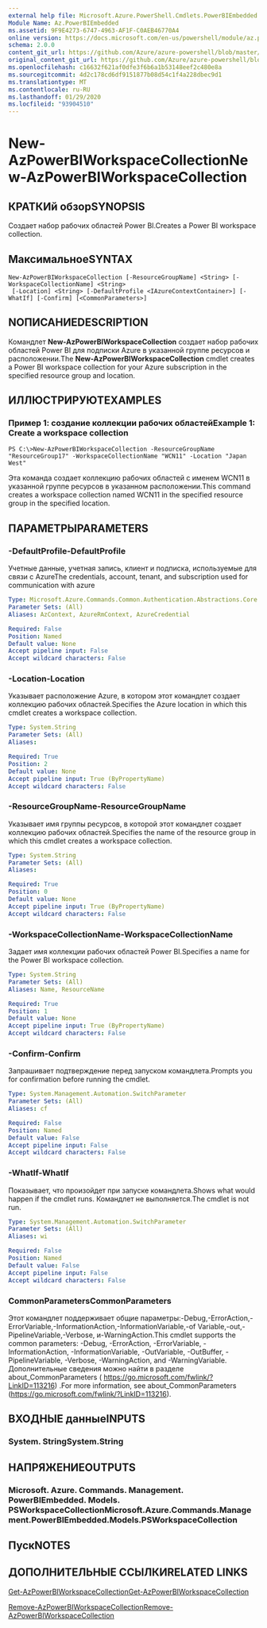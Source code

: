 ```yaml
---
external help file: Microsoft.Azure.PowerShell.Cmdlets.PowerBIEmbedded.dll-Help.xml
Module Name: Az.PowerBIEmbedded
ms.assetid: 9F9E4273-6747-4963-AF1F-C0AEB46770A4
online version: https://docs.microsoft.com/en-us/powershell/module/az.powerbiembedded/new-azpowerbiworkspacecollection
schema: 2.0.0
content_git_url: https://github.com/Azure/azure-powershell/blob/master/src/PowerBIEmbedded/PowerBIEmbedded/help/New-AzPowerBIWorkspaceCollection.md
original_content_git_url: https://github.com/Azure/azure-powershell/blob/master/src/PowerBIEmbedded/PowerBIEmbedded/help/New-AzPowerBIWorkspaceCollection.md
ms.openlocfilehash: c16632f621af0dfe3f6b6a1b53148eef2c480e8a
ms.sourcegitcommit: 4d2c178cd6df9151877b08d54c1f4a228dbec9d1
ms.translationtype: MT
ms.contentlocale: ru-RU
ms.lasthandoff: 01/29/2020
ms.locfileid: "93904510"
---
```

# <span data-ttu-id="9fc22-101">New-AzPowerBIWorkspaceCollection</span><span class="sxs-lookup"><span data-stu-id="9fc22-101">New-AzPowerBIWorkspaceCollection</span></span>

## <span data-ttu-id="9fc22-102">КРАТКИй обзор</span><span class="sxs-lookup"><span data-stu-id="9fc22-102">SYNOPSIS</span></span>
<span data-ttu-id="9fc22-103">Создает набор рабочих областей Power BI.</span><span class="sxs-lookup"><span data-stu-id="9fc22-103">Creates a Power BI workspace collection.</span></span>

## <span data-ttu-id="9fc22-104">Максимальное</span><span class="sxs-lookup"><span data-stu-id="9fc22-104">SYNTAX</span></span>

```
New-AzPowerBIWorkspaceCollection [-ResourceGroupName] <String> [-WorkspaceCollectionName] <String>
 [-Location] <String> [-DefaultProfile <IAzureContextContainer>] [-WhatIf] [-Confirm] [<CommonParameters>]
```

## <span data-ttu-id="9fc22-105">NОПИСАНИЕ</span><span class="sxs-lookup"><span data-stu-id="9fc22-105">DESCRIPTION</span></span>
<span data-ttu-id="9fc22-106">Командлет **New-AzPowerBIWorkspaceCollection** создает набор рабочих областей Power BI для подписки Azure в указанной группе ресурсов и расположении.</span><span class="sxs-lookup"><span data-stu-id="9fc22-106">The **New-AzPowerBIWorkspaceCollection** cmdlet creates a Power BI workspace collection for your Azure subscription in the specified resource group and location.</span></span>

## <span data-ttu-id="9fc22-107">ИЛЛЮСТРИРУЮТ</span><span class="sxs-lookup"><span data-stu-id="9fc22-107">EXAMPLES</span></span>

### <span data-ttu-id="9fc22-108">Пример 1: создание коллекции рабочих областей</span><span class="sxs-lookup"><span data-stu-id="9fc22-108">Example 1: Create a workspace collection</span></span>
```
PS C:\>New-AzPowerBIWorkspaceCollection -ResourceGroupName "ResourceGroup17" -WorkspaceCollectionName "WCN11" -Location "Japan West"
```

<span data-ttu-id="9fc22-109">Эта команда создает коллекцию рабочих областей с именем WCN11 в указанной группе ресурсов в указанном расположении.</span><span class="sxs-lookup"><span data-stu-id="9fc22-109">This command creates a workspace collection named WCN11 in the specified resource group in the specified location.</span></span>

## <span data-ttu-id="9fc22-110">ПАРАМЕТРЫ</span><span class="sxs-lookup"><span data-stu-id="9fc22-110">PARAMETERS</span></span>

### <span data-ttu-id="9fc22-111">-DefaultProfile</span><span class="sxs-lookup"><span data-stu-id="9fc22-111">-DefaultProfile</span></span>
<span data-ttu-id="9fc22-112">Учетные данные, учетная запись, клиент и подписка, используемые для связи с Azure</span><span class="sxs-lookup"><span data-stu-id="9fc22-112">The credentials, account, tenant, and subscription used for communication with azure</span></span>

```yaml
Type: Microsoft.Azure.Commands.Common.Authentication.Abstractions.Core.IAzureContextContainer
Parameter Sets: (All)
Aliases: AzContext, AzureRmContext, AzureCredential

Required: False
Position: Named
Default value: None
Accept pipeline input: False
Accept wildcard characters: False
```

### <span data-ttu-id="9fc22-113">-Location</span><span class="sxs-lookup"><span data-stu-id="9fc22-113">-Location</span></span>
<span data-ttu-id="9fc22-114">Указывает расположение Azure, в котором этот командлет создает коллекцию рабочих областей.</span><span class="sxs-lookup"><span data-stu-id="9fc22-114">Specifies the Azure location in which this cmdlet creates a workspace collection.</span></span>

```yaml
Type: System.String
Parameter Sets: (All)
Aliases:

Required: True
Position: 2
Default value: None
Accept pipeline input: True (ByPropertyName)
Accept wildcard characters: False
```

### <span data-ttu-id="9fc22-115">-ResourceGroupName</span><span class="sxs-lookup"><span data-stu-id="9fc22-115">-ResourceGroupName</span></span>
<span data-ttu-id="9fc22-116">Указывает имя группы ресурсов, в которой этот командлет создает коллекцию рабочих областей.</span><span class="sxs-lookup"><span data-stu-id="9fc22-116">Specifies the name of the resource group in which this cmdlet creates a workspace collection.</span></span>

```yaml
Type: System.String
Parameter Sets: (All)
Aliases:

Required: True
Position: 0
Default value: None
Accept pipeline input: True (ByPropertyName)
Accept wildcard characters: False
```

### <span data-ttu-id="9fc22-117">-WorkspaceCollectionName</span><span class="sxs-lookup"><span data-stu-id="9fc22-117">-WorkspaceCollectionName</span></span>
<span data-ttu-id="9fc22-118">Задает имя коллекции рабочих областей Power BI.</span><span class="sxs-lookup"><span data-stu-id="9fc22-118">Specifies a name for the Power BI workspace collection.</span></span>

```yaml
Type: System.String
Parameter Sets: (All)
Aliases: Name, ResourceName

Required: True
Position: 1
Default value: None
Accept pipeline input: True (ByPropertyName)
Accept wildcard characters: False
```

### <span data-ttu-id="9fc22-119">-Confirm</span><span class="sxs-lookup"><span data-stu-id="9fc22-119">-Confirm</span></span>
<span data-ttu-id="9fc22-120">Запрашивает подтверждение перед запуском командлета.</span><span class="sxs-lookup"><span data-stu-id="9fc22-120">Prompts you for confirmation before running the cmdlet.</span></span>

```yaml
Type: System.Management.Automation.SwitchParameter
Parameter Sets: (All)
Aliases: cf

Required: False
Position: Named
Default value: False
Accept pipeline input: False
Accept wildcard characters: False
```

### <span data-ttu-id="9fc22-121">-WhatIf</span><span class="sxs-lookup"><span data-stu-id="9fc22-121">-WhatIf</span></span>
<span data-ttu-id="9fc22-122">Показывает, что произойдет при запуске командлета.</span><span class="sxs-lookup"><span data-stu-id="9fc22-122">Shows what would happen if the cmdlet runs.</span></span>
<span data-ttu-id="9fc22-123">Командлет не выполняется.</span><span class="sxs-lookup"><span data-stu-id="9fc22-123">The cmdlet is not run.</span></span>

```yaml
Type: System.Management.Automation.SwitchParameter
Parameter Sets: (All)
Aliases: wi

Required: False
Position: Named
Default value: False
Accept pipeline input: False
Accept wildcard characters: False
```

### <span data-ttu-id="9fc22-124">CommonParameters</span><span class="sxs-lookup"><span data-stu-id="9fc22-124">CommonParameters</span></span>
<span data-ttu-id="9fc22-125">Этот командлет поддерживает общие параметры:-Debug,-ErrorAction,-ErrorVariable,-InformationAction,-InformationVariable,-of Variable,-out,-PipelineVariable,-Verbose, и-WarningAction.</span><span class="sxs-lookup"><span data-stu-id="9fc22-125">This cmdlet supports the common parameters: -Debug, -ErrorAction, -ErrorVariable, -InformationAction, -InformationVariable, -OutVariable, -OutBuffer, -PipelineVariable, -Verbose, -WarningAction, and -WarningVariable.</span></span> <span data-ttu-id="9fc22-126">Дополнительные сведения можно найти в разделе about_CommonParameters ( https://go.microsoft.com/fwlink/?LinkID=113216) .</span><span class="sxs-lookup"><span data-stu-id="9fc22-126">For more information, see about_CommonParameters (https://go.microsoft.com/fwlink/?LinkID=113216).</span></span>

## <span data-ttu-id="9fc22-127">ВХОДНЫЕ данные</span><span class="sxs-lookup"><span data-stu-id="9fc22-127">INPUTS</span></span>

### <span data-ttu-id="9fc22-128">System. String</span><span class="sxs-lookup"><span data-stu-id="9fc22-128">System.String</span></span>

## <span data-ttu-id="9fc22-129">НАПРЯЖЕНИЕ</span><span class="sxs-lookup"><span data-stu-id="9fc22-129">OUTPUTS</span></span>

### <span data-ttu-id="9fc22-130">Microsoft. Azure. Commands. Management. PowerBIEmbedded. Models. PSWorkspaceCollection</span><span class="sxs-lookup"><span data-stu-id="9fc22-130">Microsoft.Azure.Commands.Management.PowerBIEmbedded.Models.PSWorkspaceCollection</span></span>

## <span data-ttu-id="9fc22-131">Пуск</span><span class="sxs-lookup"><span data-stu-id="9fc22-131">NOTES</span></span>

## <span data-ttu-id="9fc22-132">ДОПОЛНИТЕЛЬНЫЕ ССЫЛКИ</span><span class="sxs-lookup"><span data-stu-id="9fc22-132">RELATED LINKS</span></span>

[<span data-ttu-id="9fc22-133">Get-AzPowerBIWorkspaceCollection</span><span class="sxs-lookup"><span data-stu-id="9fc22-133">Get-AzPowerBIWorkspaceCollection</span></span>](./Get-AzPowerBIWorkspaceCollection.md)

[<span data-ttu-id="9fc22-134">Remove-AzPowerBIWorkspaceCollection</span><span class="sxs-lookup"><span data-stu-id="9fc22-134">Remove-AzPowerBIWorkspaceCollection</span></span>](./Remove-AzPowerBIWorkspaceCollection.md)



